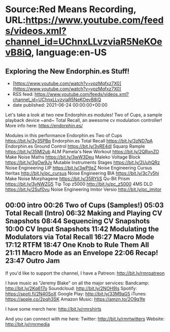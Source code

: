 # Source:Red Means Recording, URL:https://www.youtube.com/feeds/videos.xml?channel_id=UChnxLLvzviaR5NeKOevB8iQ, language:en-US

## Exploring the New Endorphin.es Stuff!
 - [https://www.youtube.com/watch?v=vpzMqfxz7X0](https://www.youtube.com/watch?v=vpzMqfxz7X0)
 - RSS feed: https://www.youtube.com/feeds/videos.xml?channel_id=UChnxLLvzviaR5NeKOevB8iQ
 - date published: 2021-06-24 00:00:00+00:00

Let's take a look at two new Endorphin.es modules! 
Two of Cups, a sample playback device ~and~ Total Recall, an awesome cv modulation controller!
More info here: https://endorphin.es/

Modules in this performance
Endorphin.es Two of Cups https://bit.ly/3y35PBp
Endorphin.es Total Recall https://bit.ly/3zND7pA
Endorphin.es Ground Control https://bit.ly/3vRE4dl
Squarp Rample https://bit.ly/35Ml2ub
ALM Pamela's New Workout https://bit.ly/2QRxnZO
Make Noise Maths https://bit.ly/3wW3Deu
Maleko Voltage Block https://bit.ly/3gOw9Jv
Mutable Instruments Stages https://bit.ly/2UuhQRz
Noise Engineering LIP https://bit.ly/3wPtIeZ
Noise Engineering Cursus Iteritas http://bit.ly/pc_cursus
Noise Engineering BIA https://bit.ly/3c7v5hi
Make Noise Morphagene https://bit.ly/35RYIiS
Qu-Bit Prism https://bit.ly/3vNWZG5
Tip Top z5000 http://bit.ly/pc_z5000
4MS DLD https://bit.ly/2Suf0vu
Noise Engineering Imitor Versio http://bit.ly/pc_imitor

00:00 intro
00:26 Two of Cups (Samples!)
05:03 Total Recall (Intro)
06:32 Making and Playing CV Snapshots
08:44 Sequencing CV Snapshots
10:00 CV Input Snapshots
11:42 Modulating the Modulators via Total Recall
16:27 Macro Mode
17:12 RTFM
18:47 One Knob to Rule Them All
21:11 Macro Mode as an Envelope
22:06 Recap!
23:47 Outro Jam
------------------------------------
If you'd like to support the channel, I have a Patreon:  http://bit.ly/rmrpatreon

I have music as "Jeremy Blake" on all the major services: 
Bandcamp: http://bit.ly/2Kq617o
Soundcloud: http://bit.ly/2NOH9Is
Spotify: https://spoti.fi/2N40SoX
Google Play: http://bit.ly/33M9aG5
iTunes: https://apple.co/2pqh3SK
Amazon Music: https://amzn.to/2O9q1fe

I have some merch here: http://bit.ly/rmrshirts

And you can connect with me here: 
Twitter: http://bit.ly/rmrtwitters
Website: http://bit.ly/rmrmedia

